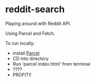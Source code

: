# reddit-search
Playing around with Reddit API.

Using Parcel and Fetch. 

To run locally:
- install [Parcel](https://parceljs.org/)
- CD into directory
- Run 'parcel index.html' from terminal
- ????
- PROFIT!!
